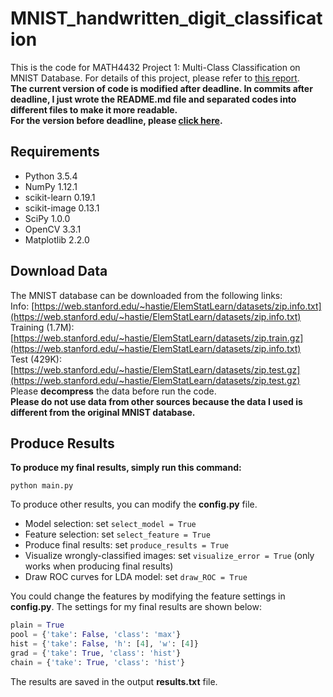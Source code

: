 # MNIST_handwritten_digit_classification

This is the code for MATH4432 Project 1: Multi-Class Classification on MNIST Database. For details of this project, please refer to [this report](http://lzhaoaj.student.ust.hk/report/MNIST_classification.pdf).  
**The current version of code is modified after deadline. In commits after deadline, I just wrote the README.md file and separated codes into different files to make it more readable.**  
**For the version before deadline, please [click here](https://github.com/LucenZhao/MNIST_handwritten_digit_classification/tree/71374ac3ddf85072b848ccd2011ba29cdfb681bb).**

## Requirements
* Python 3.5.4
* NumPy 1.12.1
* scikit-learn 0.19.1
* scikit-image 0.13.1
* SciPy 1.0.0
* OpenCV 3.3.1
* Matplotlib 2.2.0

## Download Data
The MNIST database can be downloaded from the following links:  
Info: [https://web.stanford.edu/~hastie/ElemStatLearn/datasets/zip.info.txt](https://web.stanford.edu/~hastie/ElemStatLearn/datasets/zip.info.txt)  
Training (1.7M): [https://web.stanford.edu/~hastie/ElemStatLearn/datasets/zip.train.gz](https://web.stanford.edu/~hastie/ElemStatLearn/datasets/zip.info.txt)  
Test (429K): [https://web.stanford.edu/~hastie/ElemStatLearn/datasets/zip.test.gz](https://web.stanford.edu/~hastie/ElemStatLearn/datasets/zip.test.gz)  
Please **decompress** the data before run the code.  
**Please do not use data from other sources because the data I used is different from the original MNIST database.**

## Produce Results
**To produce my final results, simply run this command:**
```
python main.py
```

To produce other results, you can modify the **config.py** file.
* Model selection: set `select_model = True`
* Feature selection: set `select_feature = True`
* Produce final results: set `produce_results = True`
* Visualize wrongly-classified images: set `visualize_error = True` (only works when producing final results)
* Draw ROC curves for LDA model: set `draw_ROC = True`

You could change the features by modifying the feature settings in **config.py**. The settings for my final results are shown below:
```python
plain = True
pool = {'take': False, 'class': 'max'}
hist = {'take': False, 'h': [4], 'w': [4]}
grad = {'take': True, 'class': 'hist'}
chain = {'take': True, 'class': 'hist'}
```
  
The results are saved in the output **results.txt** file. 
